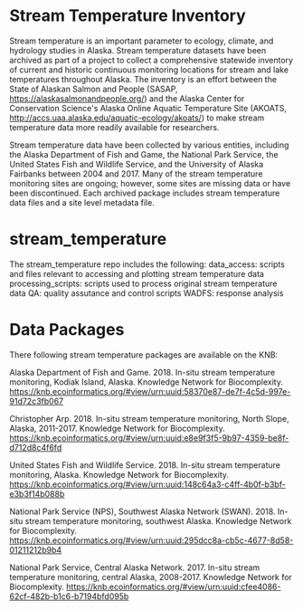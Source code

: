 # Stream Temperature Inventory
Stream temperature is an important parameter to ecology, climate, and hydrology studies in Alaska. Stream temperature datasets have been archived as part of a project to collect a comprehensive statewide inventory of current and historic continuous monitoring locations for stream and lake temperatures throughout Alaska. The inventory is an effort between the State of Alaskan Salmon and People (SASAP, https://alaskasalmonandpeople.org/) and the Alaska Center for Conservation Science's Alaska Online Aquatic Temperature Site (AKOATS, http://accs.uaa.alaska.edu/aquatic-ecology/akoats/) to make stream temperature data more readily available for researchers. 

Stream temperature data have been collected by various entities, including the Alaska Department of Fish and Game, the National Park Service, the United States Fish and Wildlife Service, and the University of Alaska Fairbanks between 2004 and 2017. Many of the stream temperature monitoring sites are ongoing; however, some sites are missing data or have been discontinued. Each archived package includes stream temperature data files and a site level metadata file. 

# stream_temperature
The stream_temperature repo includes the following:
data_access: scripts and files relevant to accessing and plotting stream temperature data
processing_scripts: scripts used to process original stream temperature data
QA: quality assutance and control scripts 
WADFS: response analysis

# Data Packages
There following stream temperature packages are available on the KNB:

Alaska Department of Fish and Game. 2018. In-situ stream temperature monitoring, Kodiak Island, Alaska. Knowledge Network for Biocomplexity. https://knb.ecoinformatics.org/#view/urn:uuid:58370e87-de7f-4c5d-997e-91d72c3fb067

Christopher Arp. 2018. In-situ stream temperature monitoring, North Slope, Alaska, 2011-2017. Knowledge Network for Biocomplexity. https://knb.ecoinformatics.org/#view/urn:uuid:e8e9f3f5-9b97-4359-be8f-d712d8c4f6fd


United States Fish and Wildlife Service. 2018. In-situ stream temperature monitoring, Alaska. Knowledge Network for Biocomplexity. https://knb.ecoinformatics.org/#view/urn:uuid:148c64a3-c4ff-4b0f-b3bf-e3b3f14b088b

National Park Service (NPS), Southwest Alaska Network (SWAN). 2018. In-situ stream temperature monitoring, southwest Alaska. Knowledge Network for Biocomplexity. https://knb.ecoinformatics.org/#view/urn:uuid:295dcc8a-cb5c-4677-8d58-01211212b9b4

National Park Service, Central Alaska Network. 2017. In-situ stream temperature monitoring, central Alaska, 2008-2017. Knowledge Network for Biocomplexity. https://knb.ecoinformatics.org/#view/urn:uuid:cfee4086-62cf-482b-b1c6-b7194bfd095b